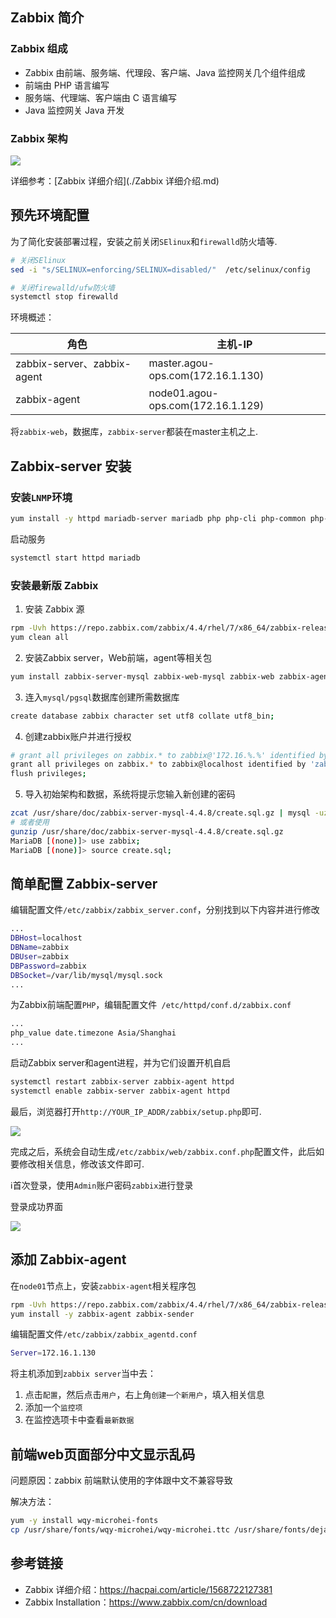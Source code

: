 ## Zabbix 简介

### Zabbix 组成

- Zabbix 由前端、服务端、代理段、客户端、Java 监控网关几个组件组成
- 前端由 PHP 语言编写
- 服务端、代理端、客户端由 C 语言编写
- Java 监控网关 Java 开发

### Zabbix 架构

![](https://s3.51cto.com/wyfs02/M01/6E/22/wKiom1V0VrizYCrhAAR8zzvcfTI972.jpg)

详细参考：[Zabbix 详细介绍](./Zabbix 详细介绍.md)

## 预先环境配置

为了简化安装部署过程，安装之前关闭`SElinux`和`firewalld`防火墙等.

```bash
# 关闭SElinux
sed -i "s/SELINUX=enforcing/SELINUX=disabled/"  /etc/selinux/config

# 关闭firewalld/ufw防火墙
systemctl stop firewalld
```

环境概述：

| 角色                        | 主机-IP                           |
| --------------------------- | --------------------------------- |
| zabbix-server、zabbix-agent | master.agou-ops.com(172.16.1.130) |
| zabbix-agent                | node01.agou-ops.com(172.16.1.129) |

将`zabbix-web`，数据库，`zabbix-server`都装在master主机之上.

## Zabbix-server 安装

### 安装`LNMP`环境

```bash
yum install -y httpd mariadb-server mariadb php php-cli php-common php-devel php-pear php-gd php-mbstring php-mysql php-xml php-bcmath
```

启动服务

```bash
systemctl start httpd mariadb
```

### 安装最新版 Zabbix

1. 安装 Zabbix 源

```bash
rpm -Uvh https://repo.zabbix.com/zabbix/4.4/rhel/7/x86_64/zabbix-release-4.4-1.el7.noarch.rpm
yum clean all
```

2.  安装Zabbix server，Web前端，agent等相关包

```bash
yum install zabbix-server-mysql zabbix-web-mysql zabbix-web zabbix-agent zabbix-get zabbix-sender -y
```

3. 连入`mysql/pgsql`数据库创建所需数据库

```bash
create database zabbix character set utf8 collate utf8_bin;
```

4. 创建zabbix账户并进行授权

```bash
# grant all privileges on zabbix.* to zabbix@'172.16.%.%' identified by 'zabbix';
grant all privileges on zabbix.* to zabbix@localhost identified by 'zabbix';
flush privileges;
```

5. 导入初始架构和数据，系统将提示您输入新创建的密码

```bash
zcat /usr/share/doc/zabbix-server-mysql-4.4.8/create.sql.gz | mysql -uzabbix -p zabbix
# 或者使用
gunzip /usr/share/doc/zabbix-server-mysql-4.4.8/create.sql.gz
MariaDB [(none)]> use zabbix;
MariaDB [(none)]> source create.sql;
```

## 简单配置 Zabbix-server

编辑配置文件`/etc/zabbix/zabbix_server.conf`，分别找到以下内容并进行修改

```bash
...
DBHost=localhost
DBName=zabbix
DBUser=zabbix
DBPassword=zabbix
DBSocket=/var/lib/mysql/mysql.sock
...
```

为Zabbix前端配置`PHP`，编辑配置文件` /etc/httpd/conf.d/zabbix.conf`

```bash
...
php_value date.timezone Asia/Shanghai
...
```

启动Zabbix server和agent进程，并为它们设置开机自启

```bash
systemctl restart zabbix-server zabbix-agent httpd
systemctl enable zabbix-server zabbix-agent httpd
```

最后，浏览器打开`http://YOUR_IP_ADDR/zabbix/setup.php`即可.

![](http://agou-images.oss-cn-qingdao.aliyuncs.com/blog-images/Zabbix/zabbix-1.png)

完成之后，系统会自动生成`/etc/zabbix/web/zabbix.conf.php`配置文件，此后如要修改相关信息，修改该文件即可.

:information_source:首次登录，使用`Admin`账户密码`zabbix`进行登录

登录成功界面

![](http://agou-images.oss-cn-qingdao.aliyuncs.com/blog-images/Zabbix/zabbix-2.png)

## 添加 Zabbix-agent

在`node01`节点上，安装`zabbix-agent`相关程序包

```bash
rpm -Uvh https://repo.zabbix.com/zabbix/4.4/rhel/7/x86_64/zabbix-release-4.4-1.el7.noarch.rpm
yum install -y zabbix-agent zabbix-sender
```

编辑配置文件`/etc/zabbix/zabbix_agentd.conf`

```bash
Server=172.16.1.130
```

将主机添加到`zabbix server`当中去：

1. 点击`配置`，然后点击`用户`，右上角`创建一个新用户`，填入相关信息
2. 添加一个`监控项`
3. 在监控选项卡中查看`最新数据`

## 前端web页面部分中文显示乱码

问题原因：zabbix 前端默认使用的字体跟中文不兼容导致

解决方法：

```bash
yum -y install wqy-microhei-fonts
cp /usr/share/fonts/wqy-microhei/wqy-microhei.ttc /usr/share/fonts/dejavu/DejaVuSans.ttf
```

## 参考链接

* Zabbix 详细介绍：https://hacpai.com/article/1568722127381
* Zabbix Installation：https://www.zabbix.com/cn/download
